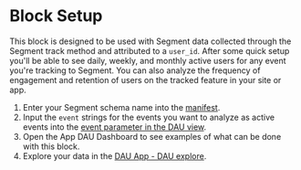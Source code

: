 # Block Setup

This block is designed to be used with Segment data collected through the Segment track method and attributed to a `user_id`. After some quick setup you'll be able to see daily, weekly, and monthly active users for any event you're tracking to Segment. You can also analyze the frequency of engagement and retention of users on the tracked feature in your site or app.

1. Enter your Segment schema name into the [manifest](/projects/dau_app/files/manifest.lkml).
2. Input the `event` strings for the events you want to analyze as active events into the [event parameter in the DAU view](/projects/dau_app/files/dau.view.lkml?line=58).
3. Open the App DAU Dashboard to see examples of what can be done with this block.
4. Explore your data in the [DAU App - DAU explore](/explore/dau_app/dau).
